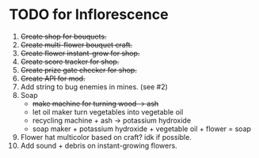# TODO for Inflorescence

1. ~~Create shop for bouquets.~~
2. ~~Create multi-flower bouquet craft.~~
3. ~~Create flower instant-grow for shop.~~
4. ~~Create score tracker for shop.~~
5. ~~Create prize gate checker for shop.~~
6. ~~Create API for mod.~~
7. Add string to bug enemies in mines. (see #2)
8. Soap
   - ~~make machine for turning wood -> ash~~
   - let oil maker turn vegetables into vegetable oil
   - recycling machine + ash -> potassium hydroxide
   - soap maker + potassium hydroxide + vegetable oil + flower = soap
9. Flower hat multicolor based on craft? idk if possible.
10. Add sound + debris on instant-growing flowers.

